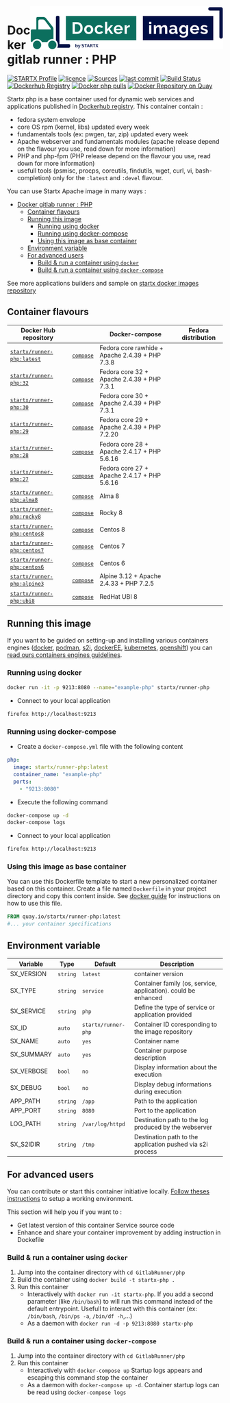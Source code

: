 <img align="right" src="https://raw.githubusercontent.com/startxfr/docker-images/master/.gitlab/img/logo-small.svg?sanitize=true">

# Docker gitlab runner : PHP

[![STARTX Profile](https://img.shields.io/badge/provider-startx-green.svg)](https://github.com/startxfr) [![licence](https://img.shields.io/github/license/startxfr/docker-images.svg)](https://gitlab.com/startx1/containers) [![Sources](https://img.shields.io/badge/startxfr-docker--images-blue.svg)](https://gitlab.com/startx1/containers/tree/master/GitlabRunner/php/) [![last commit](https://img.shields.io/github/last-commit/startxfr/docker-images.svg)](https://gitlab.com/startx1/containers) [![Build Status](https://travis-ci.org/startxfr/docker-images.svg?branch=master)](https://travis-ci.org/startxfr/docker-images) [![Dockerhub Registry](https://img.shields.io/docker/build/startx/runner-php.svg)](https://hub.docker.com/r/startx/runner-php) [![Docker php pulls](https://img.shields.io/docker/pulls/startx/runner-php)](https://hub.docker.com/r/startx/runner-php) [![Docker Repository on Quay](https://quay.io/repository/startx/php/status "Docker Repository on Quay")](https://quay.io/repository/startx/php)

Startx php is a base container used for dynamic web services and applications published in [Dockerhub registry](https://hub.docker.com/u/startx).
This container contain :

- fedora system envelope
- core OS rpm (kernel, libs) updated every week
- fundamentals tools (ex: pwgen, tar, zip) updated every week
- Apache webserver and fundamentals modules (apache release depend on the flavour you use, read down for more information)
- PHP and php-fpm (PHP release depend on the flavour you use, read down for more information)
- usefull tools (psmisc, procps, coreutils, findutils, wget, curl, vi, bash-completion) only for the `:latest` and `:devel` flavour.

You can use Startx Apache image in many ways :

- [Docker gitlab runner : PHP](#docker-gitlab-runner--php)
  - [Container flavours](#container-flavours)
  - [Running this image](#running-this-image)
    - [Running using docker](#running-using-docker)
    - [Running using docker-compose](#running-using-docker-compose)
    - [Using this image as base container](#using-this-image-as-base-container)
  - [Environment variable](#environment-variable)
  - [For advanced users](#for-advanced-users)
    - [Build & run a container using `docker`](#build--run-a-container-using-docker)
    - [Build & run a container using `docker-compose`](#build--run-a-container-using-docker-compose)

See more applications builders and sample on [startx docker images repository](https://gitlab.com/startx1/containers/blob/master)

## Container flavours

| Docker Hub repository                                                     |                                                                                                                  | Docker-compose                                  | Fedora distribution |
| ------------------------------------------------------------------------- | ---------------------------------------------------------------------------------------------------------------- | ----------------------------------------------- | ------------------- |
| [`startx/runner-php:latest`](https://hub.docker.com/r/startx/runner-php)  | [`compose`](https://raw.githubusercontent.com/startxfr/docker-images/master/GitlabRunner/php/docker-compose.yml) | Fedora core rawhide + Apache 2.4.39 + PHP 7.3.8 |
| [`startx/runner-php:32`](https://hub.docker.com/r/startx/runner-php)      | [`compose`](https://raw.githubusercontent.com/startxfr/docker-images/master/GitlabRunner/php/docker-compose.yml) | Fedora core 32 + Apache 2.4.39 + PHP 7.3.1      |
| [`startx/runner-php:30`](https://hub.docker.com/r/startx/runner-php)      | [`compose`](https://raw.githubusercontent.com/startxfr/docker-images/master/GitlabRunner/php/docker-compose.yml) | Fedora core 30 + Apache 2.4.39 + PHP 7.3.1      |
| [`startx/runner-php:29`](https://hub.docker.com/r/startx/runner-php)      | [`compose`](https://raw.githubusercontent.com/startxfr/docker-images/master/GitlabRunner/php/docker-compose.yml) | Fedora core 29 + Apache 2.4.39 + PHP 7.2.20     |
| [`startx/runner-php:28`](https://hub.docker.com/r/startx/runner-php)      | [`compose`](https://raw.githubusercontent.com/startxfr/docker-images/master/GitlabRunner/php/docker-compose.yml) | Fedora core 28 + Apache 2.4.17 + PHP 5.6.16     |
| [`startx/runner-php:27`](https://hub.docker.com/r/startx/runner-php)      | [`compose`](https://raw.githubusercontent.com/startxfr/docker-images/master/GitlabRunner/php/docker-compose.yml) | Fedora core 27 + Apache 2.4.17 + PHP 5.6.16     |
| [`startx/runner-php:alma8`](https://hub.docker.com/r/startx/runner-php) | [`compose`](https://raw.githubusercontent.com/startxfr/docker-images/master/GitlabRunner/php/docker-compose.yml) | Alma 8                                        |
| [`startx/runner-php:rocky8`](https://hub.docker.com/r/startx/runner-php) | [`compose`](https://raw.githubusercontent.com/startxfr/docker-images/master/GitlabRunner/php/docker-compose.yml) | Rocky 8                                        |
| [`startx/runner-php:centos8`](https://hub.docker.com/r/startx/runner-php) | [`compose`](https://raw.githubusercontent.com/startxfr/docker-images/master/GitlabRunner/php/docker-compose.yml) | Centos 8                                        |
| [`startx/runner-php:centos7`](https://hub.docker.com/r/startx/runner-php) | [`compose`](https://raw.githubusercontent.com/startxfr/docker-images/master/GitlabRunner/php/docker-compose.yml) | Centos 7                                        |
| [`startx/runner-php:centos6`](https://hub.docker.com/r/startx/runner-php) | [`compose`](https://raw.githubusercontent.com/startxfr/docker-images/master/GitlabRunner/php/docker-compose.yml) | Centos 6                                        |
| [`startx/runner-php:alpine3`](https://hub.docker.com/r/startx/runner-php) | [`compose`](https://raw.githubusercontent.com/startxfr/docker-images/master/GitlabRunner/php/docker-compose.yml) | Alpine 3.12 + Apache 2.4.33 + PHP 7.2.5         |
| [`startx/runner-php:ubi8`](https://hub.docker.com/r/startx/runner-php)    | [`compose`](https://raw.githubusercontent.com/startxfr/docker-images/master/GitlabRunner/php/docker-compose.yml) | RedHat UBI 8                                    |

## Running this image

If you want to be guided on setting-up and installing various containers engines
([docker](https://github.com/startxfr/containers-engines/blob/master/Docker.md),
[podman](https://github.com/startxfr/containers-engines/blob/master/Podman.md),
[s2i](https://github.com/startxfr/containers-engines/blob/master/S2I.md),
[dockerEE](https://github.com/startxfr/containers-engines/blob/master/DockerEE.md),
[kubernetes](https://github.com/startxfr/containers-engines/blob/master/Kubernetes.md),
[openshift](https://github.com/startxfr/containers-engines/blob/master/Openshift.md))
you can [read ours containers engines guidelines](https://github.com/startxfr/containers-engines).

### Running using docker

```bash
docker run -it -p 9213:8080 --name="example-php" startx/runner-php
```

- Connect to your local application

```bash
firefox http://localhost:9213
```

### Running using docker-compose

- Create a `docker-compose.yml` file with the following content

```yaml
php:
  image: startx/runner-php:latest
  container_name: "example-php"
  ports:
    - "9213:8080"
```

- Execute the following command

```bash
docker-compose up -d
docker-compose logs
```

- Connect to your local application

```bash
firefox http://localhost:9213
```

### Using this image as base container

You can use this Dockerfile template to start a new personalized container based on this container. Create a file named `Dockerfile` in your project directory and copy this content inside. See [docker guide](http://docs.docker.com/engine/reference/builder/) for instructions on how to use this file.

```Dockerfile
FROM quay.io/startx/runner-php:latest
#... your container specifications
```

## Environment variable

| Variable   | Type     | Default             | Description                                                    |
| ---------- | -------- | ------------------- | -------------------------------------------------------------- |
| SX_VERSION | `string` | `latest`            | container version                                              |
| SX_TYPE    | `string` | `service`           | Container family (os, service, application). could be enhanced |
| SX_SERVICE | `string` | `php`               | Define the type of service or application provided             |
| SX_ID      | `auto`   | `startx/runner-php` | Container ID coresponding to the image repository              |
| SX_NAME    | `auto`   | `yes`               | Container name                                                 |
| SX_SUMMARY | `auto`   | `yes`               | Container purpose description                                  |
| SX_VERBOSE | `bool`   | `no`                | Display information about the execution                        |
| SX_DEBUG   | `bool`   | `no`                | Display debug informations during execution                    |
| APP_PATH   | `string` | `/app`              | Path to the application                                        |
| APP_PORT   | `string` | `8080`              | Port to the application                                        |
| LOG_PATH   | `string` | `/var/log/httpd`    | Destination path to the log produced by the webserver          |
| SX_S2IDIR  | `string` | `/tmp`              | Destination path to the application pushed via s2i process     |

## For advanced users

You can contribute or start this container initiative locally.
[Follow theses instructions](https://gitlab.com/startx1/containers#setup-your-working-environment-mandatory) to setup a working environment.

This section will help you if you want to :

- Get latest version of this container Service source code
- Enhance and share your container improvement by adding instruction in Dockefile

### Build & run a container using `docker`

1. Jump into the container directory with `cd GitlabRunner/php`
2. Build the container using `docker build -t startx-php .`
3. Run this container
   - Interactively with `docker run -it startx-php`. If you add a second parameter (like `/bin/bash`) to will run this command instead of the default entrypoint. Usefull to interact with this container (ex: `/bin/bash`, `/bin/ps -a`, `/bin/df -h`,...)
   - As a daemon with `docker run -d -p 9213:8080 startx-php`

### Build & run a container using `docker-compose`

1. Jump into the container directory with `cd GitlabRunner/php`
2. Run this container
   - Interactively with `docker-compose up` Startup logs appears and escaping this command stop the container
   - As a daemon with `docker-compose up -d`. Container startup logs can be read using `docker-compose logs`
